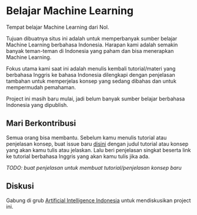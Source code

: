# Belajar Machine Learning

Tempat belajar Machine Learning dari Nol.

Tujuan dibuatnya situs ini adalah untuk memperbanyak sumber belajar Machine
Learning berbahasa Indonesia. Harapan kami adalah semakin banyak teman-teman 
di Indonesia yang paham dan bisa menerapkan Machine Learning. 

Fokus utama kami saat ini adalah menulis kembali tutorial/materi yang
berbahasa Inggris ke bahasa Indonesia dilengkapi dengan penjelasan 
tambahan untuk memperjelas konsep yang sedang dibahas dan untuk mempermudah 
pemahaman.

Project ini masih baru mulai, jadi belum banyak sumber belajar berbahasa
Indonesia yang dipublish.

## Mari Berkontribusi

Semua orang bisa membantu. Sebelum kamu menulis tutorial atau penjelasan
konsep, buat issue baru [disini](https://github.com/ai-id/belajar.machinelearning.id/issues/new) dengan judul tutorial atau konsep yang akan
kamu tulis atau jelaskan. Lalu beri penjelasan singkat beserta link ke tutorial
berbahasa Inggris yang akan kamu tulis jika ada.

*TODO: buat penjelasan untuk membuat tutorial/penjelasan konsep baru*

## Diskusi

Gabung di grub [Artificial Intelligence Indonesia](https://www.facebook.com/groups/381957058844611/) untuk mendiskusikan
project ini.
